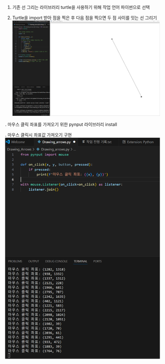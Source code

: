 1. 기존 선 그리는 라이브러리 turtle을 사용하기 위해 작업 언어 파이썬으로 선택

2. Turtle을 import 받아 점을 찍은 후 다음 점을 찍으면 두 점 사이를 잇는 선 그리기
   ![alt text](2.png)

. 마우스 클릭 좌표를 가져오기 위한 pynput 라이브러리 install

. 마우스 클릭시 좌표값 가져오기 구현
![alt text](<3. 마우스 클릭시 좌표값 가져오기 구현 -1.png>)
